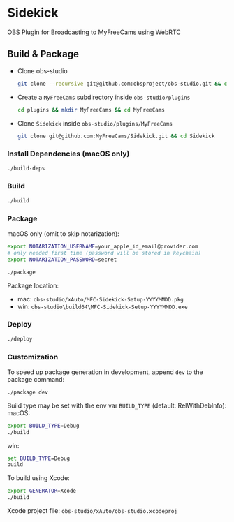 # Sidekick

OBS Plugin for Broadcasting to MyFreeCams using WebRTC

## Build & Package

* Clone obs-studio
  ```bash
  git clone --recursive git@github.com:obsproject/obs-studio.git && cd obs-studio
  ```

* Create a `MyFreeCams` subdirectory inside `obs-studio/plugins`
  ```bash
  cd plugins && mkdir MyFreeCams && cd MyFreeCams
  ```

* Clone `Sidekick` inside `obs-studio/plugins/MyFreeCams`
  ```bash
  git clone git@github.com:MyFreeCams/Sidekick.git && cd Sidekick
  ```

### Install Dependencies (macOS only)
```bash
./build-deps
```

### Build
```bash
./build
```

### Package
macOS only (omit to skip notarization):
```bash
export NOTARIZATION_USERNAME=your_apple_id_email@provider.com
# only needed first time (password will be stored in keychain)
export NOTARIZATION_PASSWORD=secret
```

```bash
./package
```

Package location:
* mac: `obs-studio/xAuto/MFC-Sidekick-Setup-YYYYMMDD.pkg`
* win: `obs-studio\build64\MFC-Sidekick-Setup-YYYYMMDD.exe`

### Deploy
```bash
./deploy
```

### Customization
To speed up package generation in development, append `dev` to the package command:
```bash
./package dev
```

Build type may be set with the env var `BUILD_TYPE` (default: RelWithDebInfo):
macOS:
```bash
export BUILD_TYPE=Debug
./build
```
win:
```bat
set BUILD_TYPE=Debug
build
```

To build using Xcode:
```bash
export GENERATOR=Xcode
./build
```

Xcode project file: `obs-studio/xAuto/obs-studio.xcodeproj`
